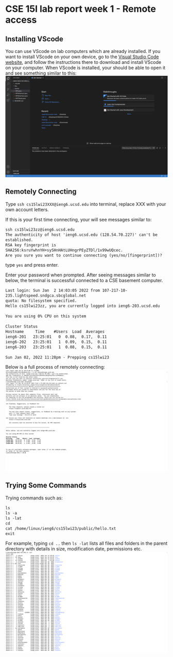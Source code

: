 # CSE 15l lab report week 1 - Remote access

## Installing VScode
You can use VScode on lab computers which are already installed. 
If you want to install VScode on your own device, go to the [Visual Studio Code website](https://code.visualstudio.com/), and follow the instructions there to download and install VScode on your computer.
When VScode is installed, your should be able to open it and see something similar to this: 
![Image](https://github.com/FusaishiHaruaki/cse15l-lab-reports/blob/main/img/Screen%20Shot%202023-01-12%20at%2011.11.45%20AM.png)


## Remotely Connecting
Type `ssh cs15lwi23XXX@ieng6.ucsd.edu` into terminal, replace XXX with your own account letters. 

If this is your first time connecting, your will see messages similar to: 
```
ssh cs15lwi23zz@ieng6.ucsd.edu
The authenticity of host 'ieng6.ucsd.edu (128.54.70.227)' can't be established.
RSA key fingerprint is SHA256:ksruYwhnYH+sySHnHAtLUHngrPEyZTDl/1x99wUQcec.
Are you sure you want to continue connecting (yes/no/[fingerprint])? 
```
type `yes` and press enter. 

Enter your password when prompted. 
After seeing messages similar to below, the terminal is successful connected to a CSE basement computer. 
```
Last login: Sun Jan  2 14:03:05 2022 from 107-217-10-235.lightspeed.sndgca.sbcglobal.net
quota: No filesystem specified.
Hello cs15lwi23zz, you are currently logged into ieng6-203.ucsd.edu

You are using 0% CPU on this system

Cluster Status 
Hostname     Time    #Users  Load  Averages  
ieng6-201   23:25:01   0  0.08,  0.17,  0.11
ieng6-202   23:25:01   1  0.09,  0.15,  0.11
ieng6-203   23:25:01   1  0.08,  0.15,  0.11

Sun Jan 02, 2022 11:28pm - Prepping cs15lwi23
```

Below is a full process of remotely connecting: 
![Image](https://github.com/FusaishiHaruaki/cse15l-lab-reports/blob/main/img/Screen%20Shot%202023-01-12%20at%2010.30.43%20AM.png)

## Trying Some Commands
Trying commands such as:
```
ls
ls -a
ls -lat
cd 
cat /home/linux/ieng6/cs15lwi23/public/hello.txt
exit
```
For example, typing `cd ..` then `ls -lat` lists all files and folders in the parent directory with details in size, modification date, permissions etc.
![Image](https://github.com/FusaishiHaruaki/cse15l-lab-reports/blob/main/img/Screen%20Shot%202023-01-12%20at%2010.35.48%20AM.png)
